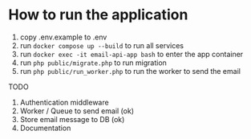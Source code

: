 # How to run the application

1. copy .env.example to .env
2. run `docker compose up --build` to run all services
3. run `docker exec -it email-api-app bash` to enter the app container
4. run `php public/migrate.php` to run migration
5. run `php public/run_worker.php` to run the worker to send the email

TODO

1. Authentication middleware
2. Worker / Queue to send email (ok)
3. Store email message to DB (ok)
4. Documentation

